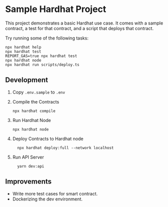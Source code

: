 # Sample Hardhat Project

This project demonstrates a basic Hardhat use case. It comes with a sample contract, a test for that contract, and a script that deploys that contract.

Try running some of the following tasks:

```shell
npx hardhat help
npx hardhat test
REPORT_GAS=true npx hardhat test
npx hardhat node
npx hardhat run scripts/deploy.ts
```

## Development

1. Copy `.env.sample` to `.env`

1. Compile the Contracts

   ```shell
   npx hardhat compile
   ```

1. Run Hardhat Node

   ```shell
   npx hardhat node
   ```

1. Deploy Contracts to Hardhat node

   ```shell
     npx hardhat deploy:full --network localhost
   ```

1. Run API Server

   ```shell
     yarn dev:api
   ```

## Improvements

- Write more test cases for smart contract.
- Dockerizing the dev environment.
